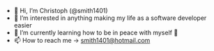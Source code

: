 - 👋 Hi, I’m Christoph (@smith1401)
- 👀 I’m interested in anything making my life as a software developer easier 
- 🌱 I’m currently learning how to be in peace with myself 🧘
- 📫 How to reach me -> <smith1401@hotmail.com>

<!---
smith1401/smith1401 is a ✨ special ✨ repository because its `README.md` (this file) appears on your GitHub profile.
You can click the Preview link to take a look at your changes.
--->
